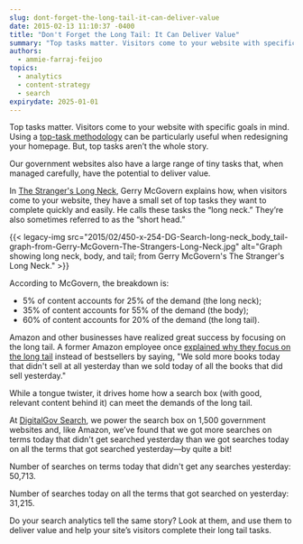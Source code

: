 ```yaml
---
slug: dont-forget-the-long-tail-it-can-deliver-value
date: 2015-02-13 11:10:37 -0400
title: "Don't Forget the Long Tail: It Can Deliver Value"
summary: "Top tasks matter. Visitors come to your website with specific goals in mind. Using a top-task methodology can be particularly useful when redesigning your homepage."
authors:
  - ammie-farraj-feijoo
topics:
  - analytics
  - content-strategy
  - search
expirydate: 2025-01-01
---
```


Top tasks matter. Visitors come to your website with specific goals in mind. Using a [top-task methodology](https://digital.gov/2014/07/02/using-top-tasks-to-be-top-notch-federal-reserve-board-usability-case-study/) can be particularly useful when redesigning your homepage. But, top tasks aren’t the whole story.

Our government websites also have a large range of tiny tasks that, when managed carefully, have the potential to deliver value.

In [The Stranger's Long Neck](http://www.gerrymcgovern.com/first-chapter/26/books/strangers-long-neck), Gerry McGovern explains how, when visitors come to your website, they have a small set of top tasks they want to complete quickly and easily. He calls these tasks the “long neck.” They’re also sometimes referred to as the “short head.”

{{< legacy-img src="2015/02/450-x-254-DG-Search-long-neck_body_tail-graph-from-Gerry-McGovern-The-Strangers-Long-Neck.jpg" alt="Graph showing long neck, body, and tail; from Gerry McGovern's The Stranger's Long Neck." >}}

According to McGovern, the breakdown is:

* 5% of content accounts for 25% of the demand (the long neck);
* 35% of content accounts for 55% of the demand (the body);
* 60% of content accounts for 20% of the demand (the long tail).

Amazon and other businesses have realized great success by focusing on the long tail. A former Amazon employee once [explained why they focus on the long tail](http://longtail.typepad.com/the_long_tail/2005/01/definitions_fin.html#comment-3415583) instead of bestsellers by saying, "We sold more books today that didn't sell at all yesterday than we sold today of all the books that did sell yesterday."

While a tongue twister, it drives home how a search box (with good, relevant content behind it) can meet the demands of the long tail.

At [DigitalGov Search](http://search.digitalgov.gov/), we power the search box on 1,500 government websites and, like Amazon, we’ve found that we got more searches on terms today that didn't get searched yesterday than we got searches today on all the terms that got searched yesterday—by quite a bit!

Number of searches on terms today that didn't get any searches yesterday: 50,713.

Number of searches today on all the terms that got searched on yesterday: 31,215.

Do your search analytics tell the same story? Look at them, and use them to deliver value and help your site’s visitors complete their long tail tasks.

